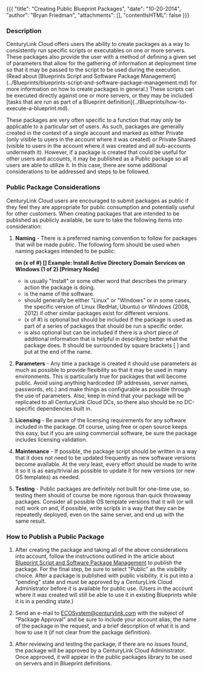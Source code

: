 {{{
  "title": "Creating Public Blueprint Packages",
  "date": "10-20-2014",
  "author": "Bryan Friedman",
  "attachments": [],
  "contentIsHTML": false
}}}

### Description
<p>CenturyLink Cloud offers users the ability to create packages as a way to consistently run specific scripts or executables on one or more servers. These packages also provide the user with a method of defining a given set of parameters that allow for the gathering of information at deployment time so that it may be passed to the script to be used during the execution. (Read about [Blueprints Script and Software Package Management](../Blueprints/blueprints-script-and-software-package-management.md) for more information on how to create packages in general.) These scripts can be executed directly against one or more servers, or they may be included [tasks that are run as part of a Blueprint definition](../Blueprints/how-to-execute-a-blueprint.md).

These packages are very often specific to a function that may only be applicable to a particular set of users. As such, packages are generally created in the context of a single account and marked as either Private (only visible to users in the account where it was created) or Private Shared (visible to users in the account where it was created and all sub-accounts underneath it). However, if a package is created that could be useful for other users and accounts, it may be published as a Public package so all users are able to utilize it. In this case, there are some additional considerations to be addressed and steps to be followed.

### Public Package Considerations
CenturyLink Cloud users are encouraged to submit packages as public if they feel they are appropriate for public consumption and potentially useful for other customers. When creating packages that are intended to be published as publicly available, be sure to take the following items into consideration:
1. **Naming** - There is a preferred naming convention to follow for packages that will be made public. The following form should be used when naming packages intended to be public:

   **<Verb> <Name> on <Platform> (x of #) [<Description>]
   Example: Install Active Directory Domain Services on Windows (1 of 2) [Primary Node]**

   * <Verb> is usually "Install" or some other word that describes the primary action the package is doing.
   * <Name> is the name of the software.
   * <Platform> should generally be either "Linux" or "Windows" or in some cases, the specific version of Linux (RedHat, Ubuntu) or Windows (2008, 2012) if other similar packages exist for different versions.
   * (x of #) is optional but should be included if the package is used as part of a series of packages that should be run a specific order.
   * <Description> is also optional but can be included if there is a short piece of additional information that is helpful in describing better what the package does. It should be surrounded by square brackets [ ] and put at the end of the name.

2. **Parameters** - Any time a package is created it should use parameters as much as possible to provide flexibility so that it may be used in many environments. This is particularly true for packages that will become public. Avoid using anything hardcoded (IP addresses, server names, passwords, etc.) and make things as configurable as possible through the use of parameters. Also, keep in mind that your package will be replicated to all CenturyLink Cloud DCs, so there also should be no DC-specific dependencies built in.

3. **Licensing** - Be aware of the licensing requirements for any software included in the package. Of course, using free or open source keeps this easy, but if you are using commercial software, be sure the package includes licensing validation.

4. **Maintenance** - If possible, the package script should be written in a way that it does not need to be updated frequently as new software versions become available. At the very least, every effort should be made to write it so it is as easy/trivial as possible to update it for new versions (or new OS templates) as needed.

5. **Testing** - Public packages are definitely not built for one-time use, so testing them should of course be more rigorous than quick throwaway packages. Consider all possible OS template versions that it will (or will not) work on and, if possible, write scripts in a way that they can be repeatedly deployed, even on the same server, and end up with the same result.

### How to Publish a Public Package
1. After creating the package and taking all of the above considerations into account, follow the instructions outlined in the article about [Blueprint Script and Software Package Management](../Blueprints/blueprints-script-and-software-package-management.md) to publish the package. For the final step, be sure to select "Public" as the visibility choice. After a package is published with public visibility, it is put into a "pending" state and must be approved by a CenturyLink Cloud Administrator before it is available for public use. (Users in the account where it was created will still be able to use it in existing Blueprints while it is in a pending state.)

2. Send an e-mail to [ECOSystem@centurylink.com](mailto:ECOSystem@centurylink.com) with the subject of "Package Approval" and be sure to include your account alias, the name of the package in the request, and a brief description of what it is and how to use it (if not clear from the package definition).

3. After reviewing and testing the package, if there are no issues found, the package will be approved by a CenturyLink Cloud Administrator. Once approved, it will appear in the public packages library to be used on servers and in Blueprint definitions.
